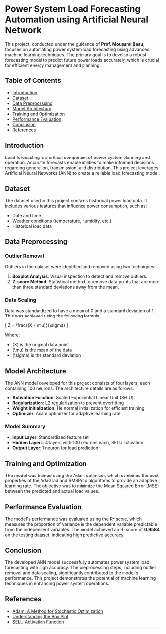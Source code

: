 
# Power System Load Forecasting Automation using Artificial Neural Network

This project, conducted under the guidance of **Prof. Mousumi Basu**, focuses on automating power system load forecasting using advanced machine learning techniques. The primary goal is to develop a robust forecasting model to predict future power loads accurately, which is crucial for efficient energy management and planning.

## Table of Contents

- [Introduction](#introduction)
- [Dataset](#dataset)
- [Data Preprocessing](#data-preprocessing)
- [Model Architecture](#model-architecture)
- [Training and Optimization](#training-and-optimization)
- [Performance Evaluation](#performance-evaluation)
- [Conclusion](#conclusion)
- [References](#references)

## Introduction

Load forecasting is a critical component of power system planning and operation. Accurate forecasts enable utilities to make informed decisions regarding generation, transmission, and distribution. This project leverages Artificial Neural Networks (ANN) to create a reliable load forecasting model.

## Dataset

The dataset used in this project contains historical power load data. It includes various features that influence power consumption, such as:

- Date and time
- Weather conditions (temperature, humidity, etc.)
- Historical load data

## Data Preprocessing

### Outlier Removal

Outliers in the dataset were identified and removed using two techniques:

1. **Boxplot Analysis**: Visual inspection to detect and remove outliers.
2. **Z-score Method**: Statistical method to remove data points that are more than three standard deviations away from the mean.

### Data Scaling

Data was standardized to have a mean of 0 and a standard deviation of 1. This was achieved using the following formula:

\[ Z = \frac{(X - \mu)}{\sigma} \]

Where:
- \(X\) is the original data point
- \(\mu\) is the mean of the data
- \(\sigma\) is the standard deviation

## Model Architecture

The ANN model developed for this project consists of four layers, each containing 100 neurons. The architecture details are as follows:

- **Activation Function**: Scaled Exponential Linear Unit (SELU)
- **Regularization**: L2 regularization to prevent overfitting
- **Weight Initialization**: He normal initialization for efficient training
- **Optimizer**: Adam optimizer for adaptive learning rate

### Model Summary

- **Input Layer**: Standardized feature set
- **Hidden Layers**: 4 layers with 100 neurons each, SELU activation
- **Output Layer**: 1 neuron for load prediction

## Training and Optimization

The model was trained using the Adam optimizer, which combines the best properties of the AdaGrad and RMSProp algorithms to provide an adaptive learning rate. The objective was to minimize the Mean Squared Error (MSE) between the predicted and actual load values.

## Performance Evaluation

The model's performance was evaluated using the R² score, which measures the proportion of variance in the dependent variable predictable from the independent variables. The model achieved an R² score of **0.9584** on the testing dataset, indicating high predictive accuracy.

## Conclusion

The developed ANN model successfully automates power system load forecasting with high accuracy. The preprocessing steps, including outlier removal and data scaling, significantly contributed to the model's performance. This project demonstrates the potential of machine learning techniques in enhancing power system operations.

## References

- [Adam: A Method for Stochastic Optimization](https://arxiv.org/abs/1412.6980)
- [Understanding the Box Plot](https://towardsdatascience.com/understanding-boxplots-5e2df7bcbd51)
- [SELU Activation Function](https://arxiv.org/abs/1706.02515)

---
